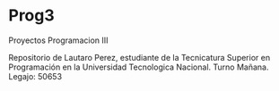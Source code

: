 # Prog3
Proyectos Programacion III

Repositorio de Lautaro Perez, estudiante de la Tecnicatura Superior en Programación en la Universidad Tecnologica Nacional. Turno Mañana. Legajo: 50653
